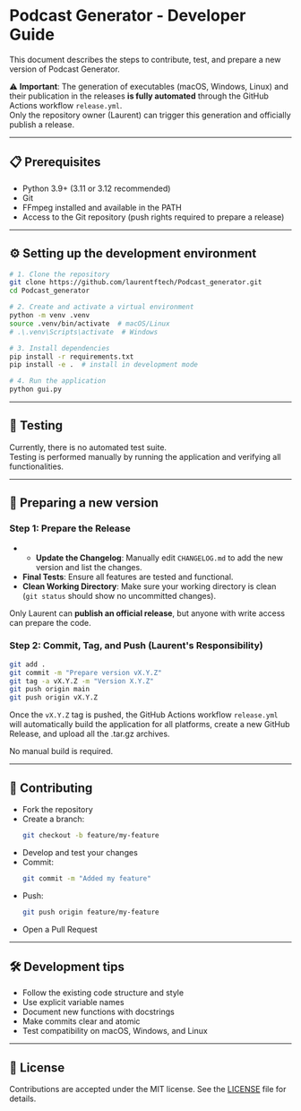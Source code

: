 # Podcast Generator - Developer Guide

This document describes the steps to contribute, test, and prepare a new version of Podcast Generator.

⚠️ **Important**: The generation of executables (macOS, Windows, Linux) and their publication in the releases **is fully automated** through the GitHub Actions workflow `release.yml`.  
Only the repository owner (Laurent) can trigger this generation and officially publish a release.

---

## 📋 Prerequisites

- Python 3.9+ (3.11 or 3.12 recommended)
- Git
- FFmpeg installed and available in the PATH
- Access to the Git repository (push rights required to prepare a release)

---

## ⚙️ Setting up the development environment

```sh
# 1. Clone the repository
git clone https://github.com/laurentftech/Podcast_generator.git
cd Podcast_generator

# 2. Create and activate a virtual environment
python -m venv .venv
source .venv/bin/activate  # macOS/Linux
# .\.venv\Scripts\activate  # Windows

# 3. Install dependencies
pip install -r requirements.txt
pip install -e .  # install in development mode

# 4. Run the application
python gui.py
```

---

## 🧪 Testing

Currently, there is no automated test suite.  
Testing is performed manually by running the application and verifying all functionalities.

---

## 🚀 Preparing a new version

### Step 1: Prepare the Release
- - **Update the Changelog**: Manually edit `CHANGELOG.md` to add the new version and list the changes.
- **Final Tests**: Ensure all features are tested and functional.
- **Clean Working Directory**: Make sure your working directory is clean (`git status` should show no uncommitted changes).

Only Laurent can **publish an official release**, but anyone with write access can prepare the code.

### Step 2: Commit, Tag, and Push (**Laurent's Responsibility**)
```sh
git add .
git commit -m "Prepare version vX.Y.Z"
git tag -a vX.Y.Z -m "Version X.Y.Z"
git push origin main
git push origin vX.Y.Z
```

Once the `vX.Y.Z` tag is pushed, the GitHub Actions workflow `release.yml` will automatically build the application for all platforms, create a new GitHub Release, and upload all the .tar.gz archives.

No manual build is required.

---

## 🤝 Contributing

- Fork the repository  
- Create a branch:  
  ```sh
  git checkout -b feature/my-feature
  ```
- Develop and test your changes  
- Commit:  
  ```sh
  git commit -m "Added my feature"
  ```
- Push:  
  ```sh
  git push origin feature/my-feature
  ```
- Open a Pull Request

---

## 🛠 Development tips

- Follow the existing code structure and style
- Use explicit variable names
- Document new functions with docstrings
- Make commits clear and atomic
- Test compatibility on macOS, Windows, and Linux

---

## 📜 License

Contributions are accepted under the MIT license. See the [LICENSE](LICENSE) file for details.